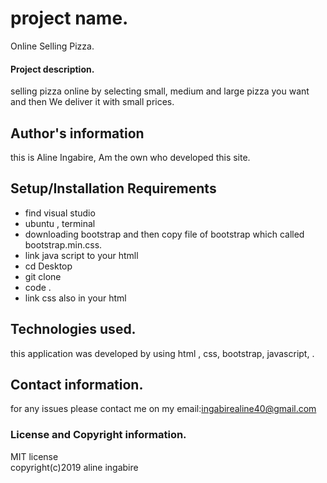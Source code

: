 
 # project name.
Online Selling Pizza.
#### Project description.
selling pizza online by selecting small, medium and large pizza you want and then We  deliver it with small prices.
## Author's information
this is Aline Ingabire, Am the own who developed this site. 

## Setup/Installation Requirements
* find visual studio
* ubuntu , terminal
* downloading bootstrap  and then copy file of bootstrap which called bootstrap.min.css.
* link java script to your htmll
* cd Desktop
* git clone
* code .
* link css also in your html



## Technologies used.
this application was developed by using html , css, bootstrap, javascript, .
## Contact information.
for any issues please contact me on my email:ingabirealine40@gmail.com
### License and Copyright information.
 MIT license <br>
 copyright(c)2019 aline ingabire
